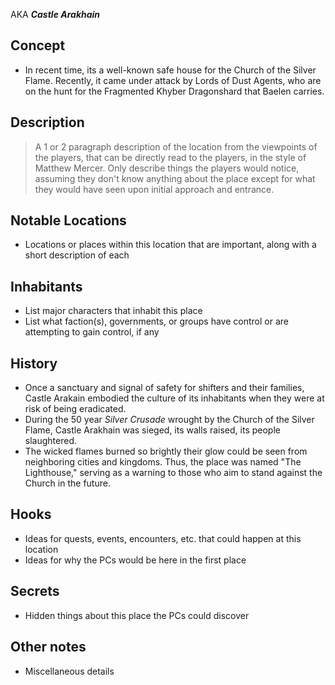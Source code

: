 AKA ***Castle Arakhain***
## Concept
- In recent time, its a well-known safe house for the Church of the Silver Flame. Recently, it came under attack by Lords of Dust Agents, who are on the hunt for the Fragmented Khyber Dragonshard that Baelen carries.

## Description
> A 1 or 2 paragraph description of the location from the viewpoints of the players, that can be directly read to the players, in the style of Matthew Mercer. Only describe things the players would notice, assuming they don't know anything about the place except for what they would have seen upon initial approach and entrance.

## Notable Locations
- Locations or places within this location that are important, along with a short description of each
## Inhabitants
- List major characters that inhabit this place
- List what faction(s), governments, or groups have control or are attempting to gain control, if any

## History
- Once a sanctuary and signal of safety for shifters and their families, Castle Arakain embodied the culture of its inhabitants when they were at risk of being eradicated.
- During the 50 year *Silver Crusade* wrought by the Church of the Silver Flame, Castle Arakhain was sieged, its walls raised, its people slaughtered. 
- The wicked flames burned so brightly their glow could be seen from neighboring cities and kingdoms. Thus, the place was named "The Lighthouse," serving as a warning to those who aim to stand against the Church in the future.
## Hooks
- Ideas for quests, events, encounters, etc. that could happen at this location
- Ideas for why the PCs would be here in the first place

## Secrets
- Hidden things about this place the PCs could discover

## Other notes
- Miscellaneous details